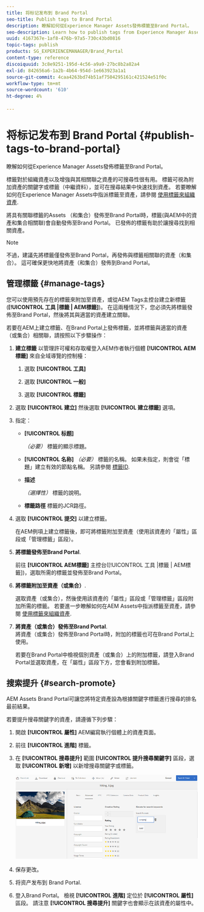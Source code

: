 ```yaml
---
title: 将标记发布到 Brand Portal
seo-title: Publish tags to Brand Portal
description: 瞭解如何從Experience Manager Assets發佈標籤至Brand Portal。
seo-description: Learn how to publish tags from Experience Manager Assets to Brand Portal.
uuid: 4167367e-1af8-476b-97a5-730c43bd0816
topic-tags: publish
products: SG_EXPERIENCEMANAGER/Brand_Portal
content-type: reference
discoiquuid: 3c8e9251-195d-4c56-a9a9-27bc8b2a82a4
exl-id: 842656a6-1a2b-4b64-954d-1e663923a1a1
source-git-commit: 4caa4263bd74b51af7504295161c421524e51f0c
workflow-type: tm+mt
source-wordcount: '610'
ht-degree: 4%

---
```


# 将标记发布到 Brand Portal {#publish-tags-to-brand-portal}

瞭解如何從Experience Manager Assets發佈標籤至Brand Portal。

標籤對於組織資產以及增強與其相關聯之資產的可搜尋性很有用。 標籤可視為附加資產的關鍵字或標籤（中繼資料），並可在搜尋結果中快速找到資產。 若要瞭解如何在Experience Manager Assets中指派標籤至資產，請參閱 [使用標籤來組織資產](https://experienceleague.adobe.com/docs/experience-manager-65/assets/managing/organize-assets.html).

將具有關聯標籤的Assets （和集合）發佈至Brand Portal時，標籤(與AEM中的資產和集合相關聯)會自動發佈至Brand Portal。 已發佈的標籤有助於讓搜尋找到相關資產。

>[!NOTE]
>
>不過，建議先將標籤僅發佈至Brand Portal，再發佈與標籤相關聯的資產（和集合）。 這可確保更快地將資產（和集合）發佈到Brand Portal。

## 管理標籤 {#manage-tags}

您可以使用預先存在的標籤來附加至資產，或從AEM Tags主控台建立新標籤(**[!UICONTROL 工具 |標籤 | AEM標籤]**)。 在這兩種情況下，您必須先將標籤發佈至Brand Portal，然後將其與適當的資產建立關聯。

若要在AEM上建立標籤、在Brand Portal上發佈標籤，並將標籤與適當的資產（或集合）相關聯，請按照以下步驟操作：

1. **建立標籤**
以管理許可權和存取權登入AEM作者執行個體 **[!UICONTROL AEM標籤]** 來自全域導覽的控制檯：

   1. 選取 **[!UICONTROL 工具]**

   1. 選取 **[!UICONTROL 一般]**

   1. 選取 **[!UICONTROL 標籤]**

1. 選取 **[!UICONTROL 建立]** 然後選取 **[!UICONTROL 建立標籤]** 選項。
1. 指定：

   * **[!UICONTROL 标题]**

      *（必要）* 標籤的顯示標題。
   * **[!UICONTROL 名称]**
      *（必要）* 標籤的名稱。 如果未指定，則會從「標題」建立有效的節點名稱。 另請參閱 [標籤ID](https://experienceleague.adobe.com/docs/experience-manager-65/developing/platform/tagging/framework.html).
   * **描述**

      *（選擇性）* 標籤的說明。
   * **標籤路徑**
標籤的JCR路徑。

1. 選取 **[!UICONTROL 提交]** 以建立標籤。

   在AEM例項上建立標籤後，即可將標籤附加至資產（使用該資產的「屬性」區段或「管理標籤」區段）。

1. **將標籤發佈至Brand Portal**.

   前往 **[!UICONTROL AEM標籤]** 主控台([!UICONTROL 工具 |標籤 | AEM標籤])，選取所需的標籤並發佈至Brand Portal。

1. **將標籤附加至資產（或集合）**.

   選取資產（或集合），然後使用該資產的「屬性」區段或「管理標籤」區段附加所需的標籤。 若要進一步瞭解如何在AEM Assets中指派標籤至資產，請參閱 [使用標籤來組織資產](https://experienceleague.adobe.com/docs/experience-manager-65/assets/managing/organize-assets.html).

1. **將資產（或集合）發佈至Brand Portal**.\
   將資產（或集合）發佈至Brand Portal時，附加的標籤也可在Brand Portal上使用。

   若要在Brand Portal中檢視個別資產（或集合）上的附加標籤，請登入Brand Portal並選取資產，在「屬性」區段下方，您會看到附加標籤。

## 搜索提升 {#search-promote}

AEM Assets Brand Portal可讓您將特定資產設為根據關鍵字標籤進行搜尋的排名最前結果。

若要提升搜尋關鍵字的資產，請遵循下列步驟：

1. 開啟 **[!UICONTROL 屬性]** AEM編寫執行個體上的資產頁面。
1. 前往 **[!UICONTROL 進階]** 標籤。
1. 在 **[!UICONTROL 搜尋提升]** 範圍 **[!UICONTROL 提升搜尋關鍵字]** 區段，選取 **[!UICONTROL 新增]** 以新增搜尋關鍵字或標籤。

   ![](assets/search-promote.png)

1. 保存更改。
1. 将资产发布到 Brand Portal.
1. 登入Brand Portal。 檢視 **[!UICONTROL 進階]** 定位於 **[!UICONTROL 屬性]** 區段。
請注意 **[!UICONTROL 搜尋提升]** 關鍵字也會顯示在該資產的屬性中。
